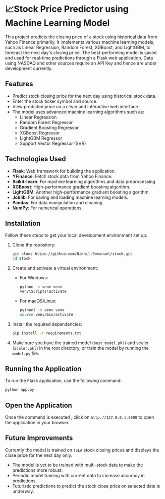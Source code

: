 # 📈Stock Price Predictor using Machine Learning Model

This project predicts the closing price of a stock using historical data from Yahoo Finance primarily. It implements various machine learning models, such as Linear Regression, Random Forest, XGBoost, and LightGBM, to forecast the next day's closing price. The best-performing model is saved and used for real-time predictions through a Flask web application. Data using NASDAQ and other sources require an API Key and hence are under development currently.

## Features

- Predict stock closing price for the next day using historical stock data.
- Enter the stock ticker symbol and source.
- View predicted price on a clean and interactive web interface.
- The model uses advanced machine learning algorithms such as:
  - Linear Regression
  - Random Forest Regressor
  - Gradient Boosting Regressor
  - XGBoost Regressor
  - LightGBM Regressor
  - Support Vector Regressor (SVR)

## Technologies Used

- **Flask**: Web framework for building the application.
- **YFinance**: Fetch stock data from Yahoo Finance.
- **Scikit-learn**: For machine learning algorithms and data preprocessing.
- **XGBoost**: High-performance gradient boosting algorithm.
- **LightGBM**: Another high-performance gradient boosting algorithm.
- **Joblib**: For saving and loading machine learning models.
- **Pandas**: For data manipulation and cleaning.
- **NumPy**: For numerical operations.

## Installation

Follow these steps to get your local development environment set up:

1. Clone the repository:
    ```bash
    git clone https://github.com/Nikhil-Emmanuel/stock.git
    cd stock
    ```

2. Create and activate a virtual environment:
    - For Windows:
      ```bash
      python -m venv venv
      venv\Scripts\activate
      ```
    - For macOS/Linux:
      ```bash
      python3 -m venv venv
      source venv/bin/activate
      ```

3. Install the required dependencies:
    ```bash
    pip install -r requirements.txt
    ```

4. Make sure you have the trained model (`best_model.pkl`) and scaler (`scaler.pkl`) in the root directory, or train the model by running the `model.py` file.

## Running the Application

To run the Flask application, use the following command:

```bash
python app.py
```

## Open the Application
Once the command is executed , click on `http://127.0.0.1:5000` to open the application in your browser.

## Future Improvements
Currently the model is trained on `TSLA` stock closing prices and displays the close price for the next day only. 
- The model is yet to be trained with multi-stock data to make the predictions more robust.
- Periodic model training with current data to increase accuracy in predictions.
- Futuristic predictions to predict the stock close price on selected date is underway.

